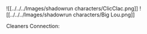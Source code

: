 
![[../../../Images/shadowrun characters/ClicClac.png]]
![[../../../Images/shadowrun characters/Big Lou.png]]

Cleaners
Connection: